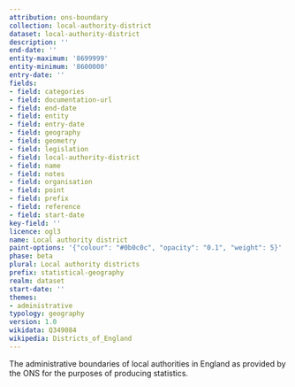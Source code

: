 ```yaml
---
attribution: ons-boundary
collection: local-authority-district
dataset: local-authority-district
description: ''
end-date: ''
entity-maximum: '8699999'
entity-minimum: '8600000'
entry-date: ''
fields:
- field: categories
- field: documentation-url
- field: end-date
- field: entity
- field: entry-date
- field: geography
- field: geometry
- field: legislation
- field: local-authority-district
- field: name
- field: notes
- field: organisation
- field: point
- field: prefix
- field: reference
- field: start-date
key-field: ''
licence: ogl3
name: Local authority district
paint-options: '{"colour": "#0b0c0c", "opacity": "0.1", "weight": 5}'
phase: beta
plural: Local authority districts
prefix: statistical-geography
realm: dataset
start-date: ''
themes:
- administrative
typology: geography
version: 1.0
wikidata: Q349084
wikipedia: Districts_of_England
---
```


The administrative boundaries of local authorities in England as provided by the ONS for the purposes of producing statistics.
